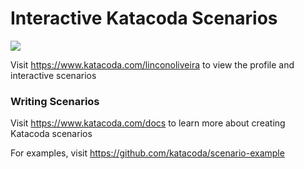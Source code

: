 # Interactive Katacoda Scenarios

[![](http://shields.katacoda.com/katacoda/linconoliveira/count.svg)](https://www.katacoda.com/linconoliveira "Get your profile on Katacoda.com")

Visit https://www.katacoda.com/linconoliveira to view the profile and interactive scenarios

### Writing Scenarios
Visit https://www.katacoda.com/docs to learn more about creating Katacoda scenarios

For examples, visit https://github.com/katacoda/scenario-example
